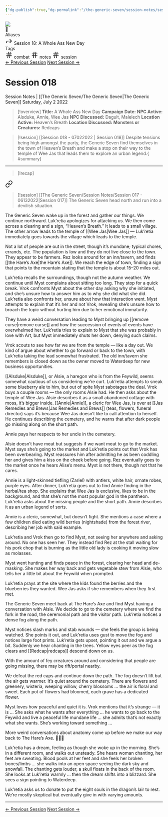 ```yaml
---
{"dg-publish":true,"dg-permalink":"/the-generic-seven/session-notes/session-18","permalink":"/the-generic-seven/session-notes/session-18/","title":"A Whole Ass New Day","tags":["combat","notes","session"]}
---
```


<div class="container">
	<div id="progress-bar"></div>
</div>

<div class="wiki-header">
	<div class="banner-wrapper">
		<div class="banner">
			<img class="banner-image full-width" src="https://www.dndbeyond.com/attachments/4/376/waterdeep-dragon-heist.jpg" style="object-position: 50% 50%">
		</div>
		<div class="banner-icon">
			<div class="icon-box">📝</div>
		</div>
	</div>
	<div class="frontmatter-container">
		<div class="frontmatter-section mod-aliases">
			<span class="frontmatter-section-label">Aliases</span>
			<div class="frontmatter-section-data frontmatter-section-aliases">
				<span class="frontmatter-alias">
					<span class="frontmatter-alias-icon"> <svg xmlns="http://www.w3.org/2000svg" width="24" height="24" viewBox="0 0 24 24" fill="none" stroke="currentColor" stroke-width="2" stroke-linecap="round" stroke-linejoin="round" class="svg-icon lucide-forward"><polyline points="15 17 20 12 15 7"></polyline><path d="M4 18v-2a4 4 0 0 1 4-4h12"></path></svg></span>
					Session 18: A Whole Ass New Day</span>
			</div>
		</div>
		<div class="frontmatter-section mod-tags">
			<span class="frontmatter-section-label">Tags</span>
			<div class="frontmatter-section-data frontmatter-section-tags">
				<a class="tag"onclick="toggleTagSearch(this)">
					<span class="frontmatter-tag-icon"><svg xmlns="http://www.w3.org/2000/svg" width="24" height="24" viewBox="0 0 24 24" fill="none" stroke="currentColor" stroke-width="2" stroke-linecap="round" stroke-linejoin="round" class="svg-icon lucide-hash"><line x1="4" y1="9" x2="20" y2="9"></line><line x1="4" y1="15" x2="20" y2="15"></line><line x1="10" y1="3" x2="8" y2="21"></line><line x1="16" y1="3" x2="14" y2="21"></line></svg></span>
					combat</a>
				<a class="tag" onclick="toggleTagSearch(this)">
					<span class="frontmatter-tag-icon"><svg xmlns="http://www.w3.org/2000/svg" width="24" height="24" viewBox="0 0 24 24" fill="none" stroke="currentColor" stroke-width="2" stroke-linecap="round" stroke-linejoin="round" class="svg-icon lucide-hash"><line x1="4" y1="9" x2="20" y2="9"></line><line x1="4" y1="15" x2="20" y2="15"></line><line x1="10" y1="3" x2="8" y2="21"></line><line x1="16" y1="3" x2="14" y2="21"></line></svg></span>
					notes</a>
				<a class="tag" onclick="toggleTagSearch(this)">
					<span class="frontmatter-tag-icon"><svg xmlns="http://www.w3.org/2000/svg" width="24" height="24" viewBox="0 0 24 24" fill="none" stroke="currentColor" stroke-width="2" stroke-linecap="round" stroke-linejoin="round" class="svg-icon lucide-hash"><line x1="4" y1="9" x2="20" y2="9"></line><line x1="4" y1="15" x2="20" y2="15"></line><line x1="10" y1="3" x2="8" y2="21"></line><line x1="16" y1="3" x2="14" y2="21"></line></svg></span>
					session</a>
			</div>
		</div>
	</div>
</div>

<div class="session-navbar"><a class="internal-link" href="/the-generic-seven/session-notes/session-17">← Previous Session</a> <a class="internal-link" href="/the-generic-seven/session-notes/session-19">Next Session →</a></div>

# Session 018
<span class="source">Session Notes |</span> [[The Generic Seven/The Generic Seven\|The Generic Seven]]
Saturday, July 2 2022

>[!overview]
>**Title:** A Whole Ass New Day
>**Campaign Date:**
>**NPC Active:** Alsduke, Annie, Wee Jas
>**NPC Discussed:** Dagult, Malelech
>**Location Active:** Heaven’s Breath
>**Location Discussed:** 
>**Monsters or Creatures:** Redcaps

>[!session] [[Session 018 - 07022022 \| Session 018]]
>Despite tensions being high amongst the party, the Generic Seven find themselves in the town of Heaven’s Breath and make a stop on their way to the temple of Wee Jas that leads them to explore an urban legend.{ #summary}


---

>[!recap]

<div class="transclusion internal-embed is-loaded"><a class="markdown-embed-link" href="/the-generic-seven/session-notes/session-017-06132022/#summary" aria-label="Open link"><svg xmlns="http://www.w3.org/2000/svg" width="24" height="24" viewBox="0 0 24 24" fill="none" stroke="currentColor" stroke-width="2" stroke-linecap="round" stroke-linejoin="round" class="svg-icon lucide-link"><path d="M10 13a5 5 0 0 0 7.54.54l3-3a5 5 0 0 0-7.07-7.07l-1.72 1.71"></path><path d="M14 11a5 5 0 0 0-7.54-.54l-3 3a5 5 0 0 0 7.07 7.07l1.71-1.71"></path></svg></a><div class="markdown-embed">



>[!session] [[The Generic Seven/Session Notes/Session 017 - 06132022\|Session 017]]
>The Generic Seven head north and run into a devilish situation.


</div></div>


The Generic Seven wake up in the forest and gather our things. We continue northward. Luk’retia apologizes for attacking us. We then come across a clearing and a sign, “Heaven’s Breath.” It leads to a small village. The other arrow leads to the temple of [[Wee Jas\|Wee Jas]] — Luk’retia immediately goes towards the village which leads to the temple.

Not a lot of people are out in the street, though it’s mundane; typical chores, errands, etc. The population is low and they do not live close to the town. They appear to be farmers. Rez looks around for an inn/tavern, and finds [[the Hare’s Axe\|the Hare’s Axe]]. We reach the edge of town, finding a sign that points to the mountain stating that the temple is about 15–20 miles out.

Luk’retia recalls the surroundings, though not the autumn weather. We continue until Myst complains about sitting too long. They stop for a quick break. Vrok confronts Myst about the other day asking why she initiated, and she’s unsure how to answer him as to why she did what she did. Luk’retia also confronts her, unsure about how that interaction went. Myst attempts to explain that it’s her and not Vrok, revealing she’s unsure how to broach the topic without hurting him due to her emotional immaturity. 

They have a weird conversation leading to Myst bringing up [[remove curse\|remove curse]] and how the succession of events of events have overwhelmed her. Luk’retia tries to explain to Myst that she was probably in love with Art, but Myst immediately shuts her down, denying such claims.

Vrok scouts to see how far we are from the temple — like a day out. We kind of argue about whether to go forward or back to the town, with Luk’retia taking the lead somewhat frustrated. The old inn/tavern she remembers is closed down as the owner moved to Waterdeep for new business opportunities.

[[Alsduke\|Alsduke]], or Alsie, a haregon who is from the Feywild, seems somewhat cautious of us considering we’re curt. Luk’retia attempts to sneak some blueberry ale to him, but out of spite Myst sabotages the deal. Vrok buys a couple rooms — the only rooms Alsie had. He then asks about the temple of Wee Jas. Alsie describes it as a small abandoned cottage with moss, it’s bigger inside. [[Annie\|Annie]], a cleric for Wee Jas, is over at [[Jas Remedies and Brews\|Jas Remedies and Brews]] (teas, flowers, funeral director) says it’s because Wee Jas doesn’t like to call attention to herself. He continues describing the cemetery, and he warns that after dark people go missing along on the short path.

Annie pays her respects to her uncle in the cemetery.

Alsie doesn’t have meat but suggests if we want meat to go to the market. Myst says she’s going to the market and Luk’retia points out that Vrok has been overbearing. Myst reassures him after admitting he as been coddling her and gives him a kiss on the cheek before going. Rez eventually goes to the market once he hears Alise’s menu. Myst is not there, though not that he cares.

Annie is a light-skinned tiefling (Zariel) with antlers, white hair, ornate robes, purple eyes. After dinner, Luk’retia goes out to find Annie finding in the herbal/tea shop. She explains that Wee Jas is exclusive, likes to be in the background, and that she’s not the most popular god in the pantheon. Luk’retia asks about the missing people and the short path. Annie describes it as an urban legend of sorts.

Annie is a cleric, somewhat, but doesn’t fight. She mentions a case where a few children died eating wild berries (nightshade) from the forest river, describing her job with said example.

Luk’retia and Vrok then go to find Myst, not seeing her anywhere and asking around. No one has seen her. They instead find Rez at the stall waiting for his pork chop that is burning as the little old lady is cooking it moving slow as molasses.

Myst went hunting and finds peace in the forest, clearing her head and de-masking. She makes her way back and gets vegetable stew from Alsie, who tells her a little bit about the Feywild when prompted.

Luk’retia prays at the site where the kids found the berries and the blueberries they wanted. Wee Jas asks if she remembers when they first met.

The Generic Seven meet back at The Hare’s Axe and find Myst having a conversation with Alsie. We decide to go to the cemetery where we find the fork in the road, the ceremonial path and the visitor path. Luk’retia notices a dense fog along the path.

Myst notices slash marks and stab wounds — she feels the group is being watched. She points it out, and Luk’retia uses gust to move the fog and notices large foot prints. Luk’retia gets upset, pointing it out and we argue a bit. Suddenly we hear chanting in the trees. Yellow eyes peer as the fog clears and [[Redcap\|redcaps]] descend down on us.

<span class="sticky">With the amount of fey creatures around and considering that people are going missing, there may be rift/portal nearby.</span>

We defeat the red caps and continue down the path. The fog doesn’t lift but the air gets warmer. It’s quiet around the cemetery. There are flowers and greenery, wisteria, weeping willow, cherry blossoms … the air is floral and sweet. Each pot of flowers had bloomed, each grave has a dedicated flower.

Myst loves how peaceful  and quiet it is. Vrok mentions that it’s strange — it is … She asks what he wants after everything … he wants to go back to the Feywild and live a peaceful life mundane life … she admits that’s not exactly what she wants. She’s working toward something …

More weird conversations about anatomy come up before we make our way back to The Hare’s Axe. 🤦🏽‍♀️

Luk’retia has a dream, feeling as though she woke up in the morning. She’s in a different room, and walks out unsteady. She hears woman chanting, her feet are sweating. Blood pools at her feet and she feels  her broken bones/limbs … she walks into an open space seeing the dark sky and snowfall. The chanting gets louder, a skull floats in the back of the room. She looks at Luk’retia warmly … then the dream shifts into a blizzard. She sees a sign pointing to Waterdeep.

Luk’retia asks us to donate to put the eight souls in the dragon’s lair to rest. We’re mostly skeptical but eventually give in with varying amounts.

---
<div class="session-navbar"><a class="internal-link" href="/the-generic-seven/session-notes/session-17">← Previous Session</a> <a class="internal-link" href="/the-generic-seven/session-notes/session-19">Next Session →</a></div>

<div id="disqus_thread"></div>
